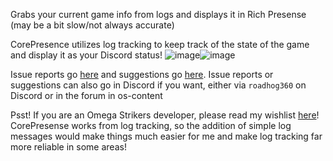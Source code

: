 Grabs your current game info from logs and displays it in Rich Presense (may be a bit slow/not always accurate)

CorePresence utilizes log tracking to keep track of the state of the game and display it as your Discord status!
![image](https://github.com/Roadhog360/CorePresence/assets/11903511/8143d818-96d0-4039-b873-1fa4203e7933)![image](https://github.com/Roadhog360/CorePresence/assets/11903511/6e39dfb8-691e-495a-9c6d-1580b4e14632)

Issue reports go [here](https://github.com/Roadhog360/CorePresence/issues) and suggestions go [here](https://github.com/Roadhog360/CorePresence/discussions).
Issue reports or suggestions can also go in Discord if you want, either via `roadhog360` on Discord or in the forum in os-content

Psst! If you are an Omega Strikers developer, please read my wishlist [here](https://github.com/Roadhog360/CorePresence/discussions/2)! CorePresense works from log tracking, so the addition of simple log messages would make things much easier for me and make log tracking far more reliable in some areas!
